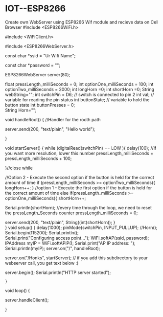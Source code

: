 # IOT--ESP8266
Create own WebServer using ESP8266 Wif module and recieve data on Cell Browser
#include <ESP8266WiFi.h>

#include <WiFiClient.h>

#include <ESP8266WebServer.h>

const char *ssid = "Ur Wifi Name";

const char *password = "";

ESP8266WebServer server(80);

float pressLength_milliSeconds = 0;
int optionOne_milliSeconds = 100;
int optionTwo_milliSeconds = 2000;
int longHorn =0;
int shortHorn =0;
String webString="";
int switchPin = D6;              // switch is connected to pin 2
int val;                        // variable for reading the pin status
int buttonState;                // variable to hold the button state
int buttonPresses = 0;  
String Horn="";

void handleRoot() {            //Handler for the rooth path
 

  server.send(200, "text/plain", "Hello world");
 
}

void startServer() {
  while (digitalRead(switchPin) == LOW ){ 
    delay(100);  //if you want more resolution, lower this number 
    pressLength_milliSeconds = pressLength_milliSeconds + 100;   
  
  }//close while
  
  //Option 2 - Execute the second option if the button is held for the correct amount of time
  if (pressLength_milliSeconds >= optionTwo_milliSeconds){
    longHorn++;
   } 
   //option 1 - Execute the first option if the button is held for the correct amount of time
  else if(pressLength_milliSeconds >= optionOne_milliSeconds){
     shortHorn++;
    
 Serial.println(shortHorn);
  //every time through the loop, we need to reset the pressLength_Seconds counter
  pressLength_milliSeconds = 0;
  
  server.send(200, "text/plain", String((int)shortHorn));
}  
}
void setup() {
  delay(1000);
  pinMode(switchPin, INPUT_PULLUP);
  //Horn();
  Serial.begin(115200);
  Serial.println();  
  Serial.print("Configuring access point...");
  WiFi.softAP(ssid, password);
  IPAddress myIP = WiFi.softAPIP();
  Serial.print("AP IP address: ");
  Serial.println(myIP);
  server.on("/", handleRoot);
     
   server.on("/Honks", startServer);  // if you add this subdirectory to your webserver call, you get text below :)
     
  
  server.begin();
  Serial.println("HTTP server started");
 
    }

void loop() {
  
  server.handleClient();
  
}


